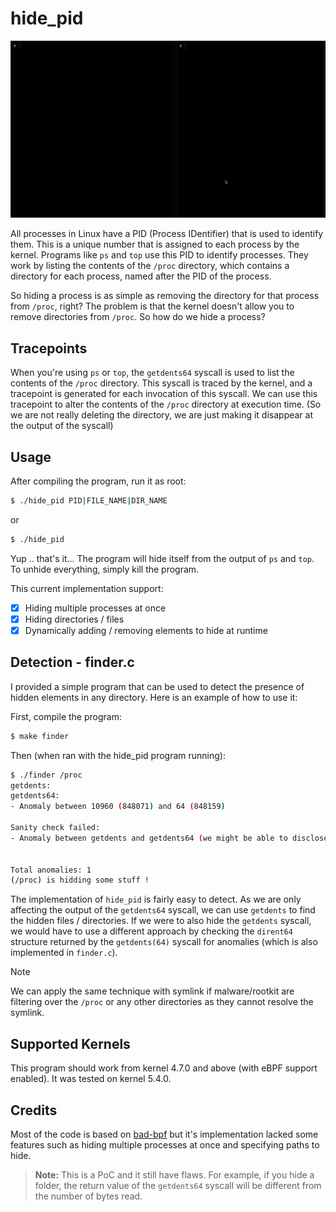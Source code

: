 # hide_pid

![hide_pid_demo](../../resources/hide_pid_demo.gif)

All processes in Linux have a PID (Process IDentifier) that is used to identify them. This is a unique number that is assigned to each process by the kernel. Programs like `ps` and `top` use this PID to identify processes. They work by listing the contents of the `/proc` directory, which contains a directory for each process, named after the PID of the process.

So hiding a process is as simple as removing the directory for that process from `/proc`, right? The problem is that the kernel doesn't allow you to remove directories from `/proc`. So how do we hide a process?

## Tracepoints

When you're using `ps` or `top`, the `getdents64` syscall is used to list the contents of the `/proc` directory. This syscall is traced by the kernel, and a tracepoint is generated for each invocation of this syscall. We can use this tracepoint to alter the contents of the `/proc` directory at execution time. (So we are not really deleting the directory, we are just making it disappear at the output of the syscall)

## Usage

After compiling the program, run it as root:

```bash
$ ./hide_pid PID|FILE_NAME|DIR_NAME
```

or

```bash
$ ./hide_pid
```

Yup .. that's it... The program will hide itself from the output of `ps` and `top`.
To unhide everything, simply kill the program.

This current implementation support:

- [x] Hiding multiple processes at once
- [x] Hiding directories / files
- [x] Dynamically adding / removing elements to hide at runtime

## Detection - finder.c

I provided a simple program that can be used to detect the presence of hidden elements in any directory. Here is an example of how to use it:

First, compile the program:

```bash
$ make finder
```

Then (when ran with the hide_pid program running):

```bash
$ ./finder /proc
getdents:
getdents64:
- Anomaly between 10960 (848071) and 64 (848159)

Sanity check failed:
- Anomaly between getdents and getdents64 (we might be able to disclose more files)


Total anomalies: 1
(/proc) is hidding some stuff !
```

The implementation of `hide_pid` is fairly easy to detect. As we are only affecting the output of the `getdents64` syscall, we can use `getdents` to find the hidden files / directories. If we were to also hide the `getdents` syscall, we would have to use a different approach by checking the `dirent64` structure returned by the `getdents(64)` syscall for anomalies (which is also implemented in `finder.c`).

>[!NOTE]
> We can apply the same technique with symlink if malware/rootkit are filtering over the `/proc` or any other directories as they cannot resolve the symlink.

## Supported Kernels

This program should work from kernel 4.7.0 and above (with eBPF support enabled). It was tested on kernel 5.4.0.

## Credits

Most of the code is based on [bad-bpf](https://github.com/pathtofile/bad-bpf) but it's implementation lacked some features such as hiding multiple processes at once and specifying paths to hide.

> **Note:** This is a PoC and it still have flaws. For example, if you hide a folder, the return value of the `getdents64` syscall will be different from the number of bytes read.